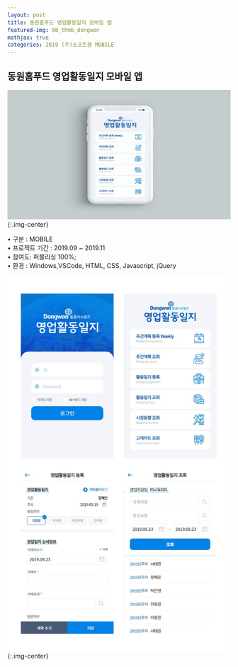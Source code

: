 ```yaml
---
layout: post
title: 동원홈푸드 영업활동일지 모바일 앱
featured-img: 08_thmb_dongwon
mathjax: true
categories: 2019 (주)소프트잼 MOBILE
---
```


## 동원홈푸드 영업활동일지 모바일 앱

![08_thmb_dongwon](/assets/img/posts/08_thmb_dongwon.jpg){:.img-center}   

• 구분 : MOBILE  
• 프로젝트 기간 : 2019.09 ~ 2019.11  
• 참여도: 퍼블리싱 100%;  
• 환경 : Windows,VSCode, HTML, CSS, Javascript, jQuery  

![08_dongwon_list](/images/08_dongwon_list.png){:.img-center} 
